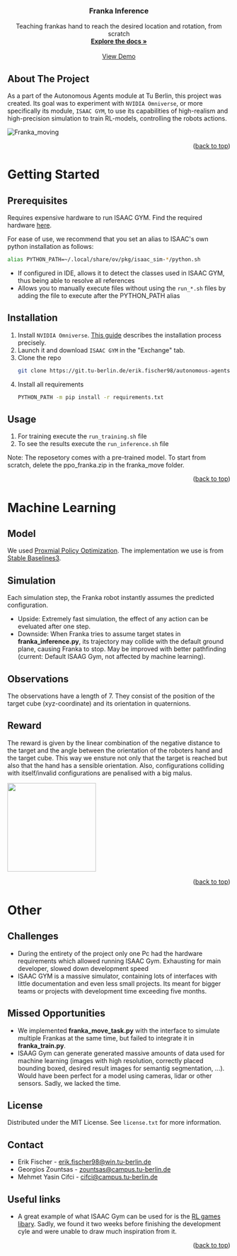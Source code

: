 <!-- Improved compatibility of back to top link: See: https://github.com/othneildrew/Best-README-Template/pull/73 -->
<a name="readme-top"></a>
<!--
*** Thanks for checking out the Best-README-Template. If you have a suggestion
*** that would make this better, please fork the repo and create a pull request
*** or simply open an issue with the tag "enhancement".
*** Don't forget to give the project a star!
*** Thanks again! Now go create something AMAZING! :D
-->



<!-- PROJECT SHIELDS -->
<!--
*** I'm using markdown "reference style" links for readability.
*** Reference links are enclosed in brackets [ ] instead of parentheses ( ).
*** See the bottom of this document for the declaration of the reference variables
*** for contributors-url, forks-url, etc. This is an optional, concise syntax you may use.
*** https://www.markdownguide.org/basic-syntax/#reference-style-links
-->


<!-- PROJECT LOGO -->
<br />
<div align="center">
    <h3 align="center">Franka Inference</h3>

  <p align="center">
    Teaching frankas hand to reach the desired location and rotation, from scratch
    <br />
    <a href="https://git.tu-berlin.de/erik.fischer98/autonomous-agents/-/blob/main/readme.md"><strong>Explore the docs »</strong></a>
    <br />
    <br />
    <a href="https://git.tu-berlin.de/erik.fischer98/autonomous-agents/-/blob/main/documentation/franka_move_demo.webm">View Demo</a>
  </p>
</div>


<!-- ABOUT THE PROJECT -->
## About The Project

As a part of the Autonomous Agents module at Tu Berlin, this project was created. Its goal was to experiment with `NVIDIA Omniverse`, or more specifically its module, `ISAAC GYM`, to use its capabilities of high-realism and high-precision simulation to train RL-models, controlling the robots actions.

![Franka_moving](https://git.tu-berlin.de/erik.fischer98/autonomous-agents/-/blob/main/documentation/franka_move_demo.gif)

<p align="right">(<a href="#readme-top">back to top</a>)</p>

<!-- GETTING STARTED -->
# Getting Started

## Prerequisites

Requires expensive hardware to run ISAAC GYM. Find the required hardware [here](https://docs.omniverse.nvidia.com/app_isaacsim/app_isaacsim/requirements.html).

For ease of use, we recommend that you set an alias to ISAAC's own python installation as follows:

```sh
alias PYTHON_PATH=~/.local/share/ov/pkg/isaac_sim-*/python.sh
```

- If configured in IDE, allows it to detect the classes used in ISAAC GYM, thus being able to resolve all references
- Allows you to manually execute files without using the `run_*.sh` files by adding the file to execute after the PYTHON_PATH alias


## Installation

1. Install `NVIDIA Omniverse`. [This guide](https://docs.omniverse.nvidia.com/prod_install-guide/prod_install-guide/workstation.html) describes the installation process precisely.
2. Launch it and download `ISAAC GYM` in the "Exchange" tab.
3. Clone the repo
   ```sh
   git clone https://git.tu-berlin.de/erik.fischer98/autonomous-agents.git
   ```
4. Install all requirements 
   ```sh
   PYTHON_PATH -m pip install -r requirements.txt
   ```




<!-- USAGE EXAMPLES -->
## Usage

1. For training execute the `run_training.sh` file
2. To see the results execute the `run_inference.sh` file 

Note: The reposetory comes with a pre-trained model. To start from scratch, delete the ppo_franka.zip in the franka_move folder.
<p align="right">(<a href="#readme-top">back to top</a>)</p>

# Machine Learning
## Model
We used [Proxmial Policy Optimization](https://openai.com/blog/openai-baselines-ppo/). The implementation we use is from [Stable Baselines3](https://github.com/DLR-RM/stable-baselines3).
## Simulation
Each simulation step, the Franka robot instantly assumes the predicted configuration.
- Upside: Extremely fast simulation, the effect of any action can be eveluated after one step.
- Downside: When Franka tries to assume target states in **franka_inference.py**, its trajectory may collide with the default ground plane, causing Franka to stop. May be improved with better pathfinding (current: Default ISAAG Gym, not affected by machine learning).
## Observations
The observations have a length of 7. They consist of the position of the target cube (xyz-coordinate) and its orientation in quaternions. 
## Reward
The reward is given by the linear combination of the negative distance to the target and the angle between the orientation of the roboters hand and the target cube. This way we ensture not only that the target is reached but also that the hand has a sensible orientation.
Also, configurations colliding with itself/invalid configurations are penalised with a big malus.


<img src="./documentation/average" alt="" width="200"/>

<p align="right">(<a href="#readme-top">back to top</a>)</p>

# Other
## Challenges
- During the entirety of the project only one Pc had the hardware requirements which allowed running ISAAC Gym. Exhausting for main developer, slowed down development speed
- ISAAC GYM is a massive simulator, containing lots of interfaces with little documentation and even less small projects. Its meant for bigger teams or projects with development time exceeding five months.
## Missed Opportunities
- We implemented **franka_move_task.py** with the interface to simulate multiple Frankas at the same time, but failed to integrate it in **franka_train.py**.
- ISAAG Gym can generate generated massive amounts of data used for machine learning (images with high resolution, correctly placed bounding boxed, desired result images for semantig segmentation, ...). Would have been perfect for a model using cameras, lidar or other sensors. Sadly, we lacked the time.
<!-- LICENSE -->
## License

Distributed under the MIT License. See `license.txt` for more information.


<!-- CONTACT -->
## Contact

- Erik Fischer - erik.fischer98@win.tu-berlin.de
- Georgios Zountsas - zountsas@campus.tu-berlin.de
- Mehmet Yasin Cifci - cifci@campus.tu-berlin.de


<!-- USEFUL LINKS -->
## Useful links

* A great example of what ISAAC Gym can be used for is the [RL games libary](https://github.com/Denys88/rl_games). Sadly, we found it two weeks before finishing the development cyle and were unable to draw much inspiration from it.

<p align="right">(<a href="#readme-top">back to top</a>)</p>